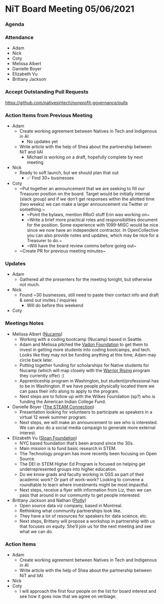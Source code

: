 # NiT Board Meeting 05/06/2021

### Agenda

### Attendance

* Adam
* Nick
* Coty
* Melissa Albert
* Danielle Boyer
* Elizabeth Vu
* Brittany Jackson

### Accept Outstanding Pull Requests

https://github.com/nativesintech/nonprofit-governance/pulls

### Action Items from Previous Meeting

* Adam
    * Create working agreement between Natives in Tech and Indigenous in AI
        * No updates yet
    * Write article with the help of Shea about the partnership between NiT and IiAI
        * Michael is working on a draft, hopefully complete by next meeting
* Nick
    * Ready to soft launch, but we should plan that out
        * ✅ Find 30+ businesses
* Coty
    * ~Put together an announcement that we are seeking to fill our Treasurer position on the board. Target would be initially internal (slack group) and if we don’t get responses within the allotted time (two weeks) we can make a larger announcement via Twitter or something.~
        * ~Point the bylaws, mention RRoO stuff Erin was working on~
        * ~Write a brief more practical roles and responsibilities document for the position. Some experience with 1099-MISC would be nice since we now have an independent contractor. In OpenCollective you can also provide notes and updates, which may be nice for a Treasurer to do.~
        * ~Will have the board review comms before going out~
    * ~Create PR for previous meeting minutes~

### Updates

* Adam
    * Gathered all the presenters for the meeting tonight, but otherwise not much.
* Nick
    * Found ~30 businesses, still need to paste their contact info and draft & send out invites / inquiries
        * Will do before this weekend
* Coty

### Meetings Notes

* Melissa Albert ([Nucamp](https://www.nucamp.co/))
    * Working with a coding bootcamp (Nucamp) based in Seattle.
    * Adam and Melissa pitched the [Vadon Foundation](https://vadonfoundation.org/) to get them to invest in getting more students into coding bootcamps, and tech. Looks like they may not be funding anything at this time, Adam may circle back later.
    * Putting together funding for scholarships for Native students for Nucamp (which will map closely with the [Warrior Rising](https://www.nucamp.co/scholarships/warriorrising) program they currently offer) :)
    * Apprenticeship program in Washington, but student/professional has to be in Washington. If we have people physically located there we can pass their info along to apply to the program.
    * Next steps are to follow up with the Wilkes Foundation (sp?) who is funding the American Indian College Fund.
* Danielle Boyer ([The STEAM Connection](https://www.steamconnection.org/))
    * Presentation looking for volunteers to participate as speakers in a virtual 12 week summer program.
    * Next steps, we will make an announcement to see who is interested. We can also do a social media campaign to generate more external interest.
* Elizabeth Vu ([Sloan Foundation](https://sloan.org/))
    * NYC based foundation that’s been around since the 30s.
    * Main mission is to fund basic research in STEM.
    * The Technology program has more recently been focusing on Open Source.
    * The DEI in STEM Higher Ed Program is focused on helping get underrepresented groups into higher education.
    * Do we know grads and faculty working in OSS as part of their academic work? Or part of work-work? Looking to convene a roundtable to learn where investments might be most impactful.
    * Next steps, receive a flyer with information from Liz, then we can pass that around in our community to get people interested.
* Brittany Jackson and Nathan ([Plotly](https://plotly.com/))
    * Open source data viz company, based in Montreal.
    * Rethinking what community partnerships look like.
    * They have a lot of resources for speakers for data science, etc.
    * Next steps, Brittany will propose a workshop in partnership with us that focuses on equity. She’ll join us for the next meeting and see what we can do.

### Action Items

* Adam
    * Create working agreement between Natives in Tech and Indigenous in AI
    * Write article with the help of Shea about the partnership between NiT and IiAI
* Nick
* Coty
    * I will approach the first four people on the list for board interest and see how it goes now that we agree on verbiage.
